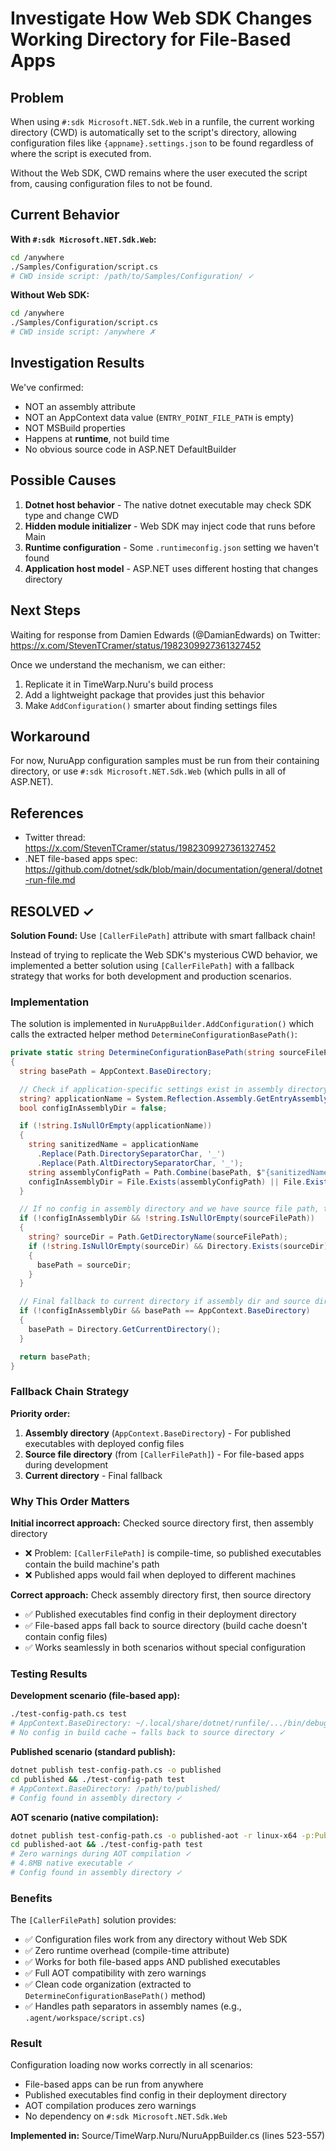 # Investigate How Web SDK Changes Working Directory for File-Based Apps

## Problem

When using `#:sdk Microsoft.NET.Sdk.Web` in a runfile, the current working directory (CWD) is automatically set to the script's directory, allowing configuration files like `{appname}.settings.json` to be found regardless of where the script is executed from.

Without the Web SDK, CWD remains where the user executed the script from, causing configuration files to not be found.

## Current Behavior

**With `#:sdk Microsoft.NET.Sdk.Web`:**
```bash
cd /anywhere
./Samples/Configuration/script.cs
# CWD inside script: /path/to/Samples/Configuration/ ✓
```

**Without Web SDK:**
```bash
cd /anywhere  
./Samples/Configuration/script.cs
# CWD inside script: /anywhere ✗
```

## Investigation Results

We've confirmed:
- NOT an assembly attribute
- NOT an AppContext data value (`ENTRY_POINT_FILE_PATH` is empty)
- NOT MSBuild properties
- Happens at **runtime**, not build time
- No obvious source code in ASP.NET DefaultBuilder

## Possible Causes

1. **Dotnet host behavior** - The native dotnet executable may check SDK type and change CWD
2. **Hidden module initializer** - Web SDK may inject code that runs before Main
3. **Runtime configuration** - Some `.runtimeconfig.json` setting we haven't found
4. **Application host model** - ASP.NET uses different hosting that changes directory

## Next Steps

Waiting for response from Damien Edwards (@DamianEdwards) on Twitter: https://x.com/StevenTCramer/status/1982309927361327452

Once we understand the mechanism, we can either:
1. Replicate it in TimeWarp.Nuru's build process
2. Add a lightweight package that provides just this behavior
3. Make `AddConfiguration()` smarter about finding settings files

## Workaround

For now, NuruApp configuration samples must be run from their containing directory, or use `#:sdk Microsoft.NET.Sdk.Web` (which pulls in all of ASP.NET).

## References

- Twitter thread: https://x.com/StevenTCramer/status/1982309927361327452
- .NET file-based apps spec: https://github.com/dotnet/sdk/blob/main/documentation/general/dotnet-run-file.md

## RESOLVED ✓

**Solution Found:** Use `[CallerFilePath]` attribute with smart fallback chain!

Instead of trying to replicate the Web SDK's mysterious CWD behavior, we implemented a better solution using `[CallerFilePath]` with a fallback strategy that works for both development and production scenarios.

### Implementation

The solution is implemented in `NuruAppBuilder.AddConfiguration()` which calls the extracted helper method `DetermineConfigurationBasePath()`:

```csharp
private static string DetermineConfigurationBasePath(string sourceFilePath)
{
  string basePath = AppContext.BaseDirectory;

  // Check if application-specific settings exist in assembly directory
  string? applicationName = System.Reflection.Assembly.GetEntryAssembly()?.GetName().Name;
  bool configInAssemblyDir = false;

  if (!string.IsNullOrEmpty(applicationName))
  {
    string sanitizedName = applicationName
      .Replace(Path.DirectorySeparatorChar, '_')
      .Replace(Path.AltDirectorySeparatorChar, '_');
    string assemblyConfigPath = Path.Combine(basePath, $"{sanitizedName}.settings.json");
    configInAssemblyDir = File.Exists(assemblyConfigPath) || File.Exists(Path.Combine(basePath, "appsettings.json"));
  }

  // If no config in assembly directory and we have source file path, try source directory
  if (!configInAssemblyDir && !string.IsNullOrEmpty(sourceFilePath))
  {
    string? sourceDir = Path.GetDirectoryName(sourceFilePath);
    if (!string.IsNullOrEmpty(sourceDir) && Directory.Exists(sourceDir))
    {
      basePath = sourceDir;
    }
  }

  // Final fallback to current directory if assembly dir and source dir don't have configs
  if (!configInAssemblyDir && basePath == AppContext.BaseDirectory)
  {
    basePath = Directory.GetCurrentDirectory();
  }

  return basePath;
}
```

### Fallback Chain Strategy

**Priority order:**
1. **Assembly directory** (`AppContext.BaseDirectory`) - For published executables with deployed config files
2. **Source file directory** (from `[CallerFilePath]`) - For file-based apps during development
3. **Current directory** - Final fallback

### Why This Order Matters

**Initial incorrect approach:** Checked source directory first, then assembly directory
- ❌ Problem: `[CallerFilePath]` is compile-time, so published executables contain the build machine's path
- ❌ Published apps would fail when deployed to different machines

**Correct approach:** Check assembly directory first, then source directory
- ✅ Published executables find config in their deployment directory
- ✅ File-based apps fall back to source directory (build cache doesn't contain config files)
- ✅ Works seamlessly in both scenarios without special configuration

### Testing Results

**Development scenario (file-based app):**
```bash
./test-config-path.cs test
# AppContext.BaseDirectory: ~/.local/share/dotnet/runfile/.../bin/debug/
# No config in build cache → falls back to source directory ✓
```

**Published scenario (standard publish):**
```bash
dotnet publish test-config-path.cs -o published
cd published && ./test-config-path test
# AppContext.BaseDirectory: /path/to/published/
# Config found in assembly directory ✓
```

**AOT scenario (native compilation):**
```bash
dotnet publish test-config-path.cs -o published-aot -r linux-x64 -p:PublishAot=true
cd published-aot && ./test-config-path test
# Zero warnings during AOT compilation ✓
# 4.8MB native executable ✓
# Config found in assembly directory ✓
```

### Benefits

The `[CallerFilePath]` solution provides:
- ✅ Configuration files work from any directory without Web SDK
- ✅ Zero runtime overhead (compile-time attribute)
- ✅ Works for both file-based apps AND published executables
- ✅ Full AOT compatibility with zero warnings
- ✅ Clean code organization (extracted to `DetermineConfigurationBasePath()` method)
- ✅ Handles path separators in assembly names (e.g., `.agent/workspace/script.cs`)

### Result

Configuration loading now works correctly in all scenarios:
- File-based apps can be run from anywhere
- Published executables find config in their deployment directory
- AOT compilation produces zero warnings
- No dependency on `#:sdk Microsoft.NET.Sdk.Web`

**Implemented in:** Source/TimeWarp.Nuru/NuruAppBuilder.cs (lines 523-557)
